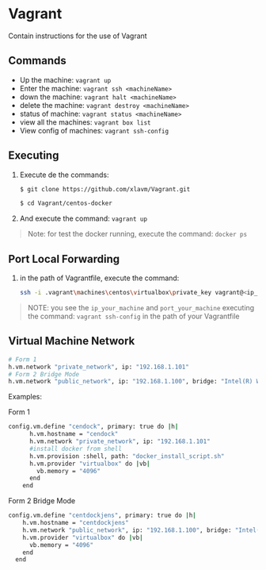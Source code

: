 # Vagrant

Contain instructions for the use of Vagrant

## Commands

* Up the machine: `vagrant up`
* Enter the machine: `vagrant ssh <machineName>`
* down the machine: `vagrant halt <machineName>`
* delete the machine: `vagrant destroy <machineName>`
* status of machine: `vagrant status <machineName>`
* view all the machines: `vagrant box list`
* View config of machines: `vagrant ssh-config`

## Executing 

1. Execute de the commands:
     ```bash
     $ git clone https://github.com/xlavm/Vagrant.git

     $ cd Vagrant/centos-docker
     ``` 
2. And execute the command: `vagrant up`
> Note: for test the docker running, execute the command: `docker ps`


## Port Local Forwarding

1. in the path of Vagrantfile, execute the command:
   ```bash
   ssh -i .vagrant\machines\centos\virtualbox\private_key vagrant@<ip_your_machine> -p <port_your_machine> -L <port_to_expose>:localhost:<port_to_expose>
   ```
> NOTE: you see the `ip_your_machine` and `port_your_machine` executing the command: `vagrant ssh-config` in the path of your Vagrantfile


## Virtual Machine Network

```bash
# Form 1
h.vm.network "private_network", ip: "192.168.1.101"
# Form 2 Bridge Mode
h.vm.network "public_network", ip: "192.168.1.100", bridge: "Intel(R) Wireless-AC 9560"
```
Examples:

Form  1
```bash
config.vm.define "cendock", primary: true do |h|
      h.vm.hostname = "cendock"
      h.vm.network "private_network", ip: "192.168.1.101"
      #install docker from shell
      h.vm.provision :shell, path: "docker_install_script.sh"
      h.vm.provider "virtualbox" do |vb|
        vb.memory = "4096"
      end
    end
```
Form 2 Bridge Mode
```bash
config.vm.define "centdockjens", primary: true do |h|
    h.vm.hostname = "centdockjens"
    h.vm.network "public_network", ip: "192.168.1.100", bridge: "Intel(R) Wireless-AC 9560"
    h.vm.provider "virtualbox" do |vb|
      vb.memory = "4096"
    end
  end
```


